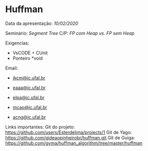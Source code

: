 # Huffman
Data da apresentação: *10/02/2020*

Seminário: *Segment Tree*
C/P: *FP com Heap vs. FP sem Heap*

Exigencias:
- VsCODE +  CUnit
- Ponteiro *void

Email:
- jkcm@ic.ufal.br

- eaaa@ic.ufal.br

- elpa@ic.ufal.br

- mcao@ic.ufal.br
- acng@ic.ufal.br

Links importantes:
Git do projeto: https://github.com/users/Esterdelima/projects/1
Git de Yago: https://github.com/gideaopinheirobr/huffman.git
Git de Guiga: https://github.com/gvma/huffman_algorithm/tree/master/huffman
